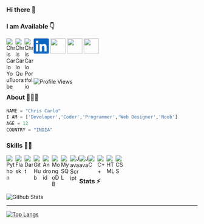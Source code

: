 <!--
**Chris-Carlo/Chris-Carlo** is a ✨ _special_ ✨ repository because its `README.md` (this file) appears on your GitHub profile.

Here are some ideas to get you started:

- 🔭 I’m currently working on ...
- 🌱 I’m currently learning ...
- 👯 I’m looking to collaborate on ...
- 🤔 I’m looking for help with ...
- 💬 Ask me about ...
- 📫 How to reach me: ...
- 😄 Pronouns: ...
- ⚡ Fun fact: ...
-->
### Hi there 👋


### I am Available 👇
<p>
<a href="https://www.linkedin.com/in"><img src="https://raw.githubusercontent.com/Chris-Carlo/Chris-Carlo/master/0.jpg" width="40" height="40" /></a>
<a href="https://tx.me/moneyheistoftelegram"><img src="https://raw.githubusercontent.com/Niranjanprof/Niranjanprof/master/unnamed.png" width="40" height="40" /></a>
<a href="https://www.instagram.com/chris_carlo_victor/"><img src="https://raw.githubusercontent.com/Niranjanprof/Niranjanprof/master/insta.jpg" width="40" height="40" /></a>
<a href="https://twitter.com/"><img src="https://raw.githubusercontent.com/Niranjanprof/Niranjanprof/master/twi.png" width="40" height="40" /></a>

  <a href="https://www.youtube.com/c/">
    <img align="left" alt="Chris Carlo YouTube" width="24px" src="https://cdn.jsdelivr.net/npm/simple-icons@3.2.0/icons/youtube.svg" />
  </a>
   <a href="https://www.quora.com/">
  <img align="left" alt="Chris Carlo Quora" width="24px" src="https://cdn.jsdelivr.net/npm/simple-icons@3.2.0/icons/quora.svg" />
  </a>
  <a href="https://visi.tk/Chris">
    <img align="left" alt="Chris Carlo Portfolio" width="24px" src="https://cdn.jsdelivr.net/npm/simple-icons@3.2.0/icons/vercel.svg" />
  </a>
  
</p>
</br>
</br>


![Profile Views](https://hits.seeyoufarm.com/api/count/incr/badge.svg?url=https://github.com/Chris-Carlo/&title=Profile%20Views)

### About 🙋🏻‍♂️
```python
NAME = "Chris Carlo"
I AM = ['Developer','Coder','Programmer','Web Designer','Noob']
AGE = 12
COUNTRY = "INDIA"
```


### Skills 👨‍💻

<img align="left" alt="Python" width="24px" src="https://cdn.jsdelivr.net/npm/simple-icons@3.2.0/icons/python.svg" />
<img align="left" alt="Flask" width="24px" src="https://cdn.jsdelivr.net/npm/simple-icons@3.2.0/icons/flask.svg" />
<img align="left" alt="Dart" width="24px" src="https://cdn.jsdelivr.net/npm/simple-icons@3.2.0/icons/dart.svg" />
<img align="left" alt="GitHub" width="24px" src="https://cdn.jsdelivr.net/npm/simple-icons@3.2.0/icons/github.svg" />
<img align="left" alt="Android" width="24px" src="https://cdn.jsdelivr.net/npm/simple-icons@3.2.0/icons/android.svg" />
<img align="left" alt="MongoDB" width="24px" src="https://cdn.jsdelivr.net/npm/simple-icons@3.2.0/icons/mongodb.svg" />
<img align="left" alt="MySQL" width="24px" src="https://cdn.jsdelivr.net/npm/simple-icons@3.2.0/icons/mysql.svg" />
<img align="left" alt="JavaScript" width="24px" src="https://cdn.jsdelivr.net/npm/simple-icons@3.2.0/icons/javascript.svg" />
<img align="left" alt="Java" width="24px" src="https://cdn.jsdelivr.net/npm/simple-icons@3.2.0/icons/java.svg" />
<img align="left" alt="C" width="24px" src="https://cdn.jsdelivr.net/npm/simple-icons@3.2.0/icons/c.svg" />
<img align="left" alt="C++" width="24px" src="https://cdn.jsdelivr.net/npm/simple-icons@3.2.0/icons/cplusplus.svg" />
<img align="left" alt="HTML" width="24px" src="https://cdn.jsdelivr.net/npm/simple-icons@3.2.0/icons/html5.svg" />
<img align="left" alt="CSS" width="24px" src="https://cdn.jsdelivr.net/npm/simple-icons@3.2.0/icons/css3.svg" />
</br>
</br>


### Stats ⚡️

![Github Stats](https://github-readme-stats.vercel.app/api?username=Chris-Carlo&show_icons=true&include_all_commits=true&theme=red-dark&cache_seconds=86400)

___

[![Top Langs](https://github-readme-stats.vercel.app/api/top-langs/?username=Niranjanprof&layout=compact)](https://github.com/Chris-Carlo)
